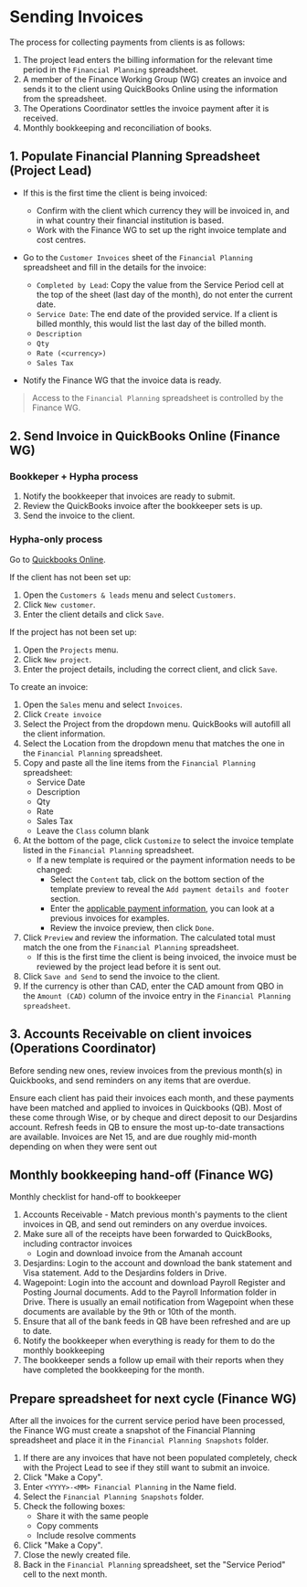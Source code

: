 # Sending Invoices

The process for collecting payments from clients is as follows:
1. The project lead enters the billing information for the relevant time period in the `Financial Planning` spreadsheet.
2. A member of the Finance Working Group (WG) creates an invoice and sends it to the client using QuickBooks Online using the information from the spreadsheet.
3. The Operations Coordinator settles the invoice payment after it is received.
4. Monthly bookkeeping and reconciliation of books.

## 1. Populate Financial Planning Spreadsheet (Project Lead)

* If this is the first time the client is being invoiced:
  * Confirm with the client which currency they will be invoiced in, and in what country their financial institution is based.
  * Work with the Finance WG to set up the right invoice template and cost centres.

* Go to the `Customer Invoices` sheet of the `Financial Planning` spreadsheet and fill in the details for the invoice:
  * `Completed by Lead`: Copy the value from the Service Period cell at the top of the sheet (last day of the month), do not enter the current date.
  * `Service Date`: The end date of the provided service. If a client is billed monthly, this would list the last day of the billed month.
  * `Description`
  * `Qty`
  * `Rate (<currency>)`
  * `Sales Tax`
* Notify the Finance WG that the invoice data is ready.

> Access to the `Financial Planning` spreadsheet is controlled by the Finance WG.


## 2. Send Invoice in QuickBooks Online (Finance WG)

### Bookkeper + Hypha process

1. Notify the bookkeeper that invoices are ready to submit.
2. Review the QuickBooks invoice after the bookkeeper sets is up.
3. Send the invoice to the client.

### Hypha-only process

Go to [Quickbooks Online](https://quickbooks.intuit.com/ca/).

If the client has not been set up:
1. Open the `Customers & leads` menu and select `Customers`.
2. Click `New customer`.
3. Enter the client details and click `Save`.

If the project has not been set up:
1. Open the `Projects` menu.
2. Click `New project`.
3. Enter the project details, including the correct client, and click `Save`.

To create an invoice:
1. Open the `Sales` menu and select `Invoices`.
2. Click `Create invoice`
3. Select the Project from the dropdown menu. QuickBooks will autofill all the client information.
4. Select the Location from the dropdown menu that matches the one in the `Financial Planning` spreadsheet.
5. Copy and paste all the line items from the `Financial Planning` spreadsheet:
   * Service Date
   * Description
   * Qty
   * Rate
   * Sales Tax
   * Leave the `Class` column blank
6. At the bottom of the page, click `Customize` to select the invoice template listed in the `Financial Planning` spreadsheet.
   * If a new template is required or the payment information needs to be changed:
      * Select the `Content` tab, click on the bottom section of the template preview to reveal the `Add payment details and footer` section.
      * Enter the [applicable payment information](https://github.com/hyphacoop/organizing-private/blob/master/documents/finances/payments.md), you can look at a previous invoices for examples.
      * Review the invoice preview, then click `Done`.
7. Click `Preview` and review the information. The calculated total must match the one from the `Financial Planning` spreadsheet.
   * If this is the first time the client is being invoiced, the invoice must be reviewed by the project lead before it is sent out.
8. Click `Save and Send` to send the invoice to the client.
9. If the currency is other than CAD, enter the CAD amount from QBO in the `Amount (CAD)` column of the invoice entry in the `Financial Planning spreadsheet`.

## 3. Accounts Receivable on client invoices (Operations Coordinator)

Before sending new ones, review invoices from the previous month(s) in Quickbooks, and send reminders on any items that are overdue.

Ensure each client has paid their invoices each month, and these payments have been matched and applied to invoices in Quickbooks (QB). Most of these come through Wise, or by cheque and direct deposit to our Desjardins account. Refresh feeds in QB to ensure the most up-to-date transactions are available. Invoices are Net 15, and are due roughly mid-month depending on when they were sent out

## Monthly bookkeeping hand-off (Finance WG)

Monthly checklist for hand-off to bookkeeper

1. Accounts Receivable - Match previous month's payments to the client invoices in QB, and send out reminders on any overdue invoices.
2. Make sure all of the receipts have been forwarded to QuickBooks, including contractor invoices
   * Login and download invoice from the Amanah account
3. Desjardins: Login to the account and download the bank statement and Visa statement. Add to the Desjardins folders in Drive.
4. Wagepoint:  Login into the account and download Payroll Register and Posting Journal documents. Add to the Payroll Information folder in Drive. There is usually an email notification from Wagepoint when these documents are available by the 9th or 10th of the month.
5. Ensure that all of the bank feeds in QB have been refreshed and are up to date.
6. Notify the bookkeeper when everything is ready for them to do the monthly bookkeeping
7. The bookkeeper sends a follow up email with their reports when they have completed the bookkeeping for the month.

## Prepare spreadsheet for next cycle (Finance WG)

After all the invoices for the current service period have been processed, the Finance WG must create a snapshot of the Financial Planning spreadsheet and place it in the `Financial Planning Snapshots` folder.

1. If there are any invoices that have not been populated completely, check with the Project Lead to see if they still want to submit an invoice.
2. Click "Make a Copy".
3. Enter `<YYYY>-<MM> Financial Planning` in the Name field.
4. Select the `Financial Planning Snapshots` folder.
5. Check the following boxes:
   * Share it with the same people
   * Copy comments
   * Include resolve comments
6. Click "Make a Copy".
7. Close the newly created file.
8. Back in the `Financial Planning` spreadsheet, set the "Service Period" cell to the next month.
